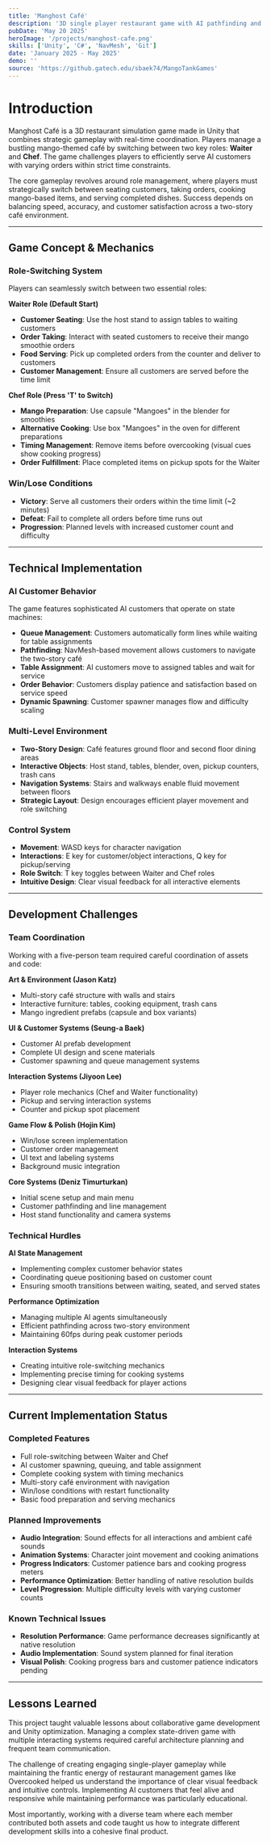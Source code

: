 ```yaml
---
title: 'Manghost Café'
description: '3D single player restaurant game with AI pathfinding and real-time gameplay mechanics'
pubDate: 'May 20 2025'
heroImage: '/projects/manghost-cafe.png'
skills: ['Unity', 'C#', 'NavMesh', 'Git']
date: 'January 2025 - May 2025'
demo: ''
source: 'https://github.gatech.edu/sbaek74/MangoTankGames'
---
```


# Introduction

Manghost Café is a 3D restaurant simulation game made in Unity that combines strategic gameplay with real-time coordination. Players manage a bustling mango-themed café by switching between two key roles: **Waiter** and **Chef**. The game challenges players to efficiently serve AI customers with varying orders within strict time constraints.

The core gameplay revolves around role management, where players must strategically switch between seating customers, taking orders, cooking mango-based items, and serving completed dishes. Success depends on balancing speed, accuracy, and customer satisfaction across a two-story café environment.

---

## Game Concept & Mechanics

### Role-Switching System
Players can seamlessly switch between two essential roles:

**Waiter Role (Default Start)**
- **Customer Seating**: Use the host stand to assign tables to waiting customers
- **Order Taking**: Interact with seated customers to receive their mango smoothie orders
- **Food Serving**: Pick up completed orders from the counter and deliver to customers
- **Customer Management**: Ensure all customers are served before the time limit

**Chef Role (Press 'T' to Switch)**
- **Mango Preparation**: Use capsule "Mangoes" in the blender for smoothies
- **Alternative Cooking**: Use box "Mangoes" in the oven for different preparations
- **Timing Management**: Remove items before overcooking (visual cues show cooking progress)
- **Order Fulfillment**: Place completed items on pickup spots for the Waiter

### Win/Lose Conditions
- **Victory**: Serve all customers their orders within the time limit (~2 minutes)
- **Defeat**: Fail to complete all orders before time runs out
- **Progression**: Planned levels with increased customer count and difficulty

---

## Technical Implementation

### AI Customer Behavior
The game features sophisticated AI customers that operate on state machines:

- **Queue Management**: Customers automatically form lines while waiting for table assignments
- **Pathfinding**: NavMesh-based movement allows customers to navigate the two-story café
- **Table Assignment**: AI customers move to assigned tables and wait for service
- **Order Behavior**: Customers display patience and satisfaction based on service speed
- **Dynamic Spawning**: Customer spawner manages flow and difficulty scaling

### Multi-Level Environment
- **Two-Story Design**: Café features ground floor and second floor dining areas
- **Interactive Objects**: Host stand, tables, blender, oven, pickup counters, trash cans
- **Navigation Systems**: Stairs and walkways enable fluid movement between floors
- **Strategic Layout**: Design encourages efficient player movement and role switching

### Control System
- **Movement**: WASD keys for character navigation
- **Interactions**: E key for customer/object interactions, Q key for pickup/serving
- **Role Switch**: T key toggles between Waiter and Chef roles
- **Intuitive Design**: Clear visual feedback for all interactive elements

---

## Development Challenges

### Team Coordination
Working with a five-person team required careful coordination of assets and code:

**Art & Environment (Jason Katz)**
- Multi-story café structure with walls and stairs
- Interactive furniture: tables, cooking equipment, trash cans
- Mango ingredient prefabs (capsule and box variants)

**UI & Customer Systems (Seung-a Baek)**
- Customer AI prefab development
- Complete UI design and scene materials
- Customer spawning and queue management systems

**Interaction Systems (Jiyoon Lee)**
- Player role mechanics (Chef and Waiter functionality)
- Pickup and serving interaction systems
- Counter and pickup spot placement

**Game Flow & Polish (Hojin Kim)**
- Win/lose screen implementation
- Customer order management
- UI text and labeling systems
- Background music integration

**Core Systems (Deniz Timurturkan)**
- Initial scene setup and main menu
- Customer pathfinding and line management
- Host stand functionality and camera systems

### Technical Hurdles

**AI State Management**
- Implementing complex customer behavior states
- Coordinating queue positioning based on customer count
- Ensuring smooth transitions between waiting, seated, and served states

**Performance Optimization**
- Managing multiple AI agents simultaneously
- Efficient pathfinding across two-story environment
- Maintaining 60fps during peak customer periods

**Interaction Systems**
- Creating intuitive role-switching mechanics
- Implementing precise timing for cooking systems
- Designing clear visual feedback for player actions

---

## Current Implementation Status

### Completed Features
- Full role-switching between Waiter and Chef
- AI customer spawning, queuing, and table assignment
- Complete cooking system with timing mechanics
- Multi-story café environment with navigation
- Win/lose conditions with restart functionality
- Basic food preparation and serving mechanics

### Planned Improvements
- **Audio Integration**: Sound effects for all interactions and ambient café sounds
- **Animation Systems**: Character joint movement and cooking animations
- **Progress Indicators**: Customer patience bars and cooking progress meters
- **Performance Optimization**: Better handling of native resolution builds
- **Level Progression**: Multiple difficulty levels with varying customer counts

### Known Technical Issues
- **Resolution Performance**: Game performance decreases significantly at native resolution
- **Audio Implementation**: Sound system planned for final iteration
- **Visual Polish**: Cooking progress bars and customer patience indicators pending

---

## Lessons Learned

This project taught valuable lessons about collaborative game development and Unity optimization. Managing a complex state-driven game with multiple interacting systems required careful architecture planning and frequent team communication.

The challenge of creating engaging single-player gameplay while maintaining the frantic energy of restaurant management games like Overcooked helped us understand the importance of clear visual feedback and intuitive controls. Implementing AI customers that feel alive and responsive while maintaining performance was particularly educational.

Most importantly, working with a diverse team where each member contributed both assets and code taught us how to integrate different development skills into a cohesive final product.